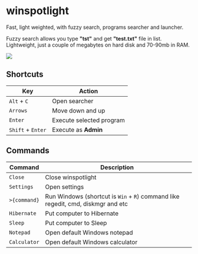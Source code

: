 # winspotlight
Fast, light weighted, with fuzzy search, programs searcher and launcher.

Fuzzy search allows you type **"tst"** and get **"test.txt"** file in list.  
Lightweight, just a couple of megabytes on hard disk and 70-90mb in RAM.  

![](https://drive.google.com/uc?export=view&id=1xEFu9jWlXviX7se-lOtl6pEBLLtigBTY)


## Shortcuts
| Key               | Action                   |
| ----------------- | ------------------------ |
| `Alt` + `C`       | Open searcher            |
| `Arrows`          | Move down and up         |
| `Enter`           | Execute selected program |
| `Shift` + `Enter` | Execute as **Admin**     |

## Commands
| Command      | Description                     |
| ------------ | ------------------------------- |
| `Close`      | Close winspotlight              |
| `Settings`   | Open settings                   |
| `>{command}` | Run Windows (shortcut is `Win` + `R`) command like regedit, cmd, diskmgr and etc |
| `Hibernate`  | Put computer to Hibernate       |
| `Sleep`      | Put computer to Sleep           |
| `Notepad`    | Open default Windows notepad    |
| `Calculator` | Open default Windows calculator |
